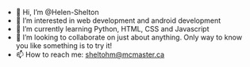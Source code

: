 - 👋 Hi, I’m @Helen-Shelton
- 👀 I’m interested in web development and android development
- 🌱 I’m currently learning Python, HTML, CSS and Javascript
- 💞️ I’m looking to collaborate on just about anything. Only way to know you like something is to try it!
- 📫 How to reach me: sheltohm@mcmaster.ca
